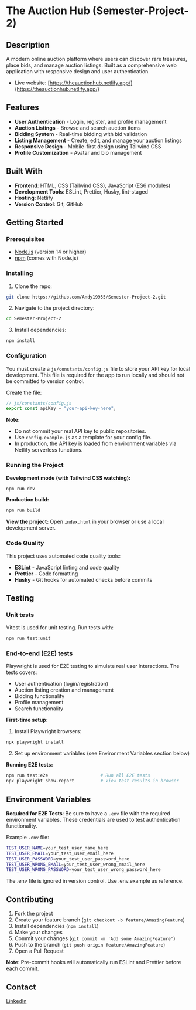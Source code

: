 # The Auction Hub (Semester-Project-2)

## Description

A modern online auction platform where users can discover rare treasures, place bids, and manage auction listings. Built as a comprehensive web application with responsive design and user authentication.

- Live website: [https://theauctionhub.netlify.app/](https://theauctionhub.netlify.app/)

## Features

- **User Authentication** - Login, register, and profile management
- **Auction Listings** - Browse and search auction items
- **Bidding System** - Real-time bidding with bid validation
- **Listing Management** - Create, edit, and manage your auction listings
- **Responsive Design** - Mobile-first design using Tailwind CSS
- **Profile Customization** - Avatar and bio management

## Built With

- **Frontend**: HTML, CSS (Tailwind CSS), JavaScript (ES6 modules)
- **Development Tools**: ESLint, Prettier, Husky, lint-staged
- **Hosting**: Netlify
- **Version Control**: Git, GitHub

## Getting Started

### Prerequisites

- [Node.js](https://nodejs.org/) (version 14 or higher)
- [npm](https://www.npmjs.com/) (comes with Node.js)

### Installing

1. Clone the repo:

```bash
git clone https://github.com/Andy19955/Semester-Project-2.git
```

2. Navigate to the project directory:

```bash
cd Semester-Project-2
```

3. Install dependencies:

```bash
npm install
```

### Configuration

You must create a `js/constants/config.js` file to store your API key for local development. This file is required for the app to run locally and should not be committed to version control.

Create the file:

```js
// js/constants/config.js
export const apiKey = "your-api-key-here";
```

**Note:**

- Do not commit your real API key to public repositories.
- Use `config.example.js` as a template for your config file.
- In production, the API key is loaded from environment variables via Netlify serverless functions.

### Running the Project

**Development mode (with Tailwind CSS watching):**

```bash
npm run dev
```

**Production build:**

```bash
npm run build
```

**View the project:**
Open `index.html` in your browser or use a local development server.

### Code Quality

This project uses automated code quality tools:

- **ESLint** - JavaScript linting and code quality
- **Prettier** - Code formatting
- **Husky** - Git hooks for automated checks before commits

## Testing

### Unit tests

Vitest is used for unit testing. Run tests with:

```bash
npm run test:unit
```

### End-to-end (E2E) tests

Playwright is used for E2E testing to simulate real user interactions. The tests covers:

- User authentication (login/registration)
- Auction listing creation and management
- Bidding functionality
- Profile management
- Search functionality

**First-time setup:**

1. Install Playwright browsers:

```bash
npx playwright install
```

2. Set up environment variables (see Environment Variables section below)

**Running E2E tests:**

```bash
npm run test:e2e                    # Run all E2E tests
npx playwright show-report          # View test results in browser
```

## Environment Variables

**Required for E2E Tests**: Be sure to have a `.env` file with the required environment variables. These credentials are used to test authentication functionality.

Example `.env` file:

```bash
TEST_USER_NAME=your_test_user_name_here
TEST_USER_EMAIL=your_test_user_email_here
TEST_USER_PASSWORD=your_test_user_password_here
TEST_USER_WRONG_EMAIL=your_test_user_wrong_email_here
TEST_USER_WRONG_PASSWORD=your_test_user_wrong_password_here
```

The .env file is ignored in version control. Use .env.example as reference.

## Contributing

1. Fork the project
2. Create your feature branch (`git checkout -b feature/AmazingFeature`)
3. Install dependencies (`npm install`)
4. Make your changes
5. Commit your changes (`git commit -m 'Add some AmazingFeature'`)
6. Push to the branch (`git push origin feature/AmazingFeature`)
7. Open a Pull Request

**Note**: Pre-commit hooks will automatically run ESLint and Prettier before each commit.

## Contact

[LinkedIn](https://www.linkedin.com/in/andreas-thune/)
